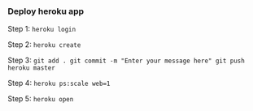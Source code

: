 ### Deploy heroku app
Step 1:
`heroku login`

Step 2:
`heroku create`

Step 3:
`git add .
git commit -m "Enter your message here"
git push heroku master`

Step 4:
`heroku ps:scale web=1`

Step 5:
`heroku open`